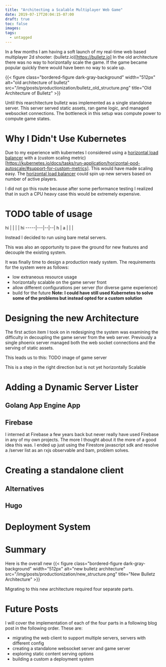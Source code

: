 ```yaml
---
title: "Architecting a Scalable Multiplayer Web Game"
date: 2019-07-17T20:04:15-07:00
draft: true
toc: false
images:
tags:
  - untagged
---
```


In a few months I am having a soft launch of my real-time web based multiplayer 2d shooter: (bulletz.io)[https://bulletz.io]
In the old architecture there was no way to horizontally scale the game.
If the game became popular quickly there would have been no way to scale up.

{{< figure class="bordered-figure dark-gray-background" width="512px" alt="old architecture of bulletz" src="/img/posts/productionization/bulletz_old_structure.png" title="Old Architecture of Bulletz" >}}

Until this rearchitecture bulletz was implemented as a single standalone server.
This server served static assets, ran game logic, and managed websocket connections.
The bottleneck in this setup was compute power to compute game states.

# Why I Didn't Use Kubernetes

Due to my experience with kubernetes I considered using a [horizontal load balancer](https://kubernetes.io/docs/tasks/run-application/horizontal-pod-autoscale-walkthrough/) with a (custom scaling metric)[https://kubernetes.io/docs/tasks/run-application/horizontal-pod-autoscale/#support-for-custom-metrics].
This would have made scaling easy.
The [horizontal load balancer](https://kubernetes.io/docs/tasks/run-application/horizontal-pod-autoscale-walkthrough/) could spin up new servers based on number of active players.

I did not go this route because after some performance testing I realized that in such a CPU heavy case this would be extremely expensive.

# TODO table of usage

hi |   |  |  | hi
-----|---|--|--|
h  | a |  |  |

Instead I decided to run using bare metal servers.

This was also an opportunity to pave the ground for new features and decouple the existing system.

It was finally time to design a production ready system.
The requirements for the system were as follows:
- low extraneous resource usage
- horizontally scalable on the game server front
- allow different configurations per server (for diverse game experience)
- build for the future
**Note: I could have still used Kubernetes to solve some of the problems but instead opted for a custom solution**

# Designing the new Architecture
The first action item I took on in redesigning the system was examining the difficulty in decoupling the game server from the web server.
Previously a single phoenix server managed both the web socket connections and the serving of static assets.

This leads us to this:
TODO image of game server

This is a step in the right direction but is not yet horizontally Scalable

# Adding a Dynamic Server Lister
## Golang App Engine App
## Firebase
I interned at Firebase a few years back but never really have used Firebase in any of my own projects.
The more I thought about it the more of a good idea this was.
I ended up just using the Firestore javascript sdk and resolve a /server list as an rxjs observable and bam, problem solves.

# Creating a standalone client
## Alternatives
## Hugo

# Deployment System

# Summary

Here is the overall new
{{< figure class="bordered-figure dark-gray-background" width="512px" alt="new bulletz architecture" src="/img/posts/productionization/new_structure.png" title="New Bulletz Architecture" >}}

Migrating to this new architecture required four separate parts.

# Future Posts

I will cover the implementation of each of the four parts in a following blog post in the following order.
These are:
- migrating the web client to support multiple servers, servers with different config
- creating a standalone websocket server and game server
- exploring static content serving options
- building a custom a deployment system
